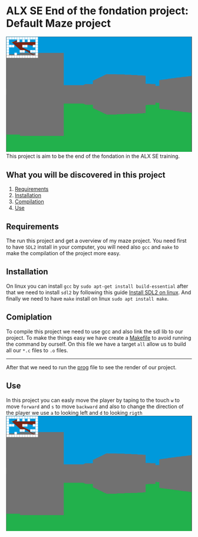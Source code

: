 # ALX SE End of the fondation project: Default Maze project
![render](./assets/renderer.png)
This project is aim to be the end of the fondation in the ALX SE training.
## What you will be discovered in this project
1. [Requirements](#Requirements)
2. [Installation](#Installation)
3. [Compilation](#Compilation)
4. [Use](#Use)
## Requirements
The run this project and get a overview of my maze project. You need first to have ``SDL2`` install in your computer, you will need also ``gcc`` and ``make`` to make the compilation of the project more easy.
## Installation
On linux you can install ``gcc`` by `sudo apt-get install build-essential` after that we need to install `sdl2` by following this guide [Install SDL2 on linux](https://lazyfoo.net/tutorials/SDL/01_hello_SDL/linux/index.php). And finally we need to have `make` install on linux `sudo apt install make`.
## Comiplation
To compile this project we need to use gcc and also link the sdl lib to our project. To make the things easy we have create a [Makefile](./README.md) to avoid running the command by ourself.
On this file we have a target ``all`` allow us to build all our `*.c` files to `.o` files.
****
After that we need to run the [prog](./prog) file to see the render of our project.
## Use
In this project you can easly move the player by taping to the touch `w` to move ``forward`` and `s` to move ``backward`` and also to change the direction of the player we use `a` to looking left and `d` to looking `rigth`
[![Watching demo](./assets/renderer.png)](https://github.com/Soulsaw/portfolio/assets/87091389/817ab4f4-d3ca-4c43-b20e-3b2af48ccf58)
